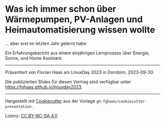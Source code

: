 # Was ich immer schon über Wärmepumpen, PV-Anlagen und Heimautomatisierung wissen wollte
... aber erst im letzten Jahr gelernt habe

Ein Erfahrungsbericht aus einem einjährigen Lernprozess über Energie, Sonne, und Home Assistant.

* * *

Präsentiert von Florian Haas am LinuxDay 2023 in Dornbirn, 2023-09-30.

Die publizierten Slides für diesen Vortrag sind verfügbar unter <https://fghaas.github.io/linuxday2023>.

* * *

Hergestellt mit [Cookiecutter](https://cookiecutter.readthedocs.io/) aus der Vorlage `gh:fghaas/cookiecutter-presentation`.

Lizenz: [CC BY-NC-SA 4.0](https://creativecommons.org/licenses/by-nc-sa/4.0/deed.de)
